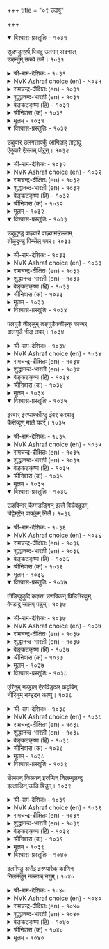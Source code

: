 +++
title = "०९ उऴवु"

+++


<details open><summary>विश्वास-प्रस्तुतिः - १०३१</summary>

सुऴण्ड्रुम्एर्प् पिन्नदु उलगम् अदनाल्  
उऴन्दुम् उऴवे तलै।       १०३१
</details>

<details><summary>श्री-राम-देशिकः - १०३१</summary>

अधिकारः १०४. कृषिकर्म  
नानाकर्मकरो लोकः कृषिमात्रेण जीवति ।  
अतः क्लेशकरं चापि कृषिकर्म प्रशस्यते ॥ १०३१॥
</details>

<details><summary>NVK Ashraf choice (en) - १०३१</summary>

१०३१
Wherever it whirls, the world must follow the farmer.
Thus despite hardships, farming is the best. *
(Satguru Subramuniyaswami)
</details>

<details><summary>रामचन्द्र-दीक्षितः (en) - १०३१</summary>

1031 cuḻaṉṟumērp piṉṉatu ulakam ataṉāl  
uḻaṉṟum uḻavē talai.

1031\. After vain wanderings in search of callings the world returned to the plough.  
</details>

<details><summary>शुद्धानन्द-भारती (en) - १०३१</summary>

1\. சுழன்றும்ஏர்ப் பின்னது உலகம் அதனால்  
உழந்தும் உழவே தலை.  
Farming though hard is foremost trade  
Men ply at will but ploughmen lead.        1031  
</details>

<details><summary>वेङ्कटकृष्ण (हि) - १०३१</summary>

1031
कृषि-अधीन ही जग रहा, रह अन्यों में घुर्ण ।  
सो कृषि सबसे श्रेष्ठ है, यद्यपि है श्रमपूर्ण ॥
</details>

<details><summary>श्रीनिवास (क) - १०३१</summary>

1031. लोकद जनरु हलवु उद्योगगळल्लि ऎष्टे सुत्ताडिदरू अदु नेगिल दुडिमॆगॆ हिन्द निल्लुवन्थरु; अद्दरिन्द
ऎष्टे श्रमविद्दरू उळुव दुडिमॆये मेलादुदु.

</details>

<details><summary>मूलम् - १०३१</summary>

सुऴण्ड्रुम्एर्प् पिन्नदु उलगम् अदनाल्  
उऴन्दुम् उऴवे तलै।       १०३१
</details>

<details open><summary>विश्वास-प्रस्तुतिः - १०३२</summary>

उऴुवार् उलगत्तार्क्कु आणिअह् ताट्रादु  
ऎऴुवारै ऎल्लाम् पॊऱुत्तु।      १०३२
</details>

<details><summary>श्री-राम-देशिकः - १०३२</summary>

अन्यकर्मकराणं च समेषां जीवधारणात् ।  
जनानां कर्षकाः सर्वे तिष्ठन्त्यक्षाणिवद् भुवि ॥ १०३२॥
</details>

<details><summary>NVK Ashraf choice (en) - १०३२</summary>

१०३२
Farmers are the linchpin of the world
For they support all others who cannot till. *
(S. Maharajan)
</details>

<details><summary>रामचन्द्र-दीक्षितः (en) - १०३२</summary>

1032 uḻuvār ulakattārkku āṇiaḵtu āṟṟātu  
eḻuvārai ellām poṟuttu.

1032\. Husbandmen are the sheet-anchor of the world for on them depend lives of others.  
</details>

<details><summary>शुद्धानन्द-भारती (en) - १०३२</summary>

2\. உழுவார் உலகத்தார்க்கு ஆணிஅஃதாற்றாது  
எழுவாரை எல்லாம் பொறுத்து.  
Tillers are linch-pin of mankind  
Bearing the rest who cannot tend.        1032  
</details>

<details><summary>वेङ्कटकृष्ण (हि) - १०३२</summary>

1032
जो कृषि की क्षमता बिना, करते धंधे अन्य ।  
कृषक सभी को वहन कर, जगत-धुरी सम गण्य ॥
</details>

<details><summary>श्रीनिवास (क) - १०३२</summary>

1032. हॊलद दण्डिमॆयुळिदु बेरॆ कॆलसगळन्नु माडुव ऎल्लर भारवन्नु उळुववनु हॊरुवुदरिन्द, नेगिल
योगियु, लोक रथद अच्चिन मॊळॆयन्तॆ इद्दानॆ.

</details>

<details><summary>मूलम् - १०३२</summary>

उऴुवार् उलगत्तार्क्कु आणिअह् ताट्रादु  
ऎऴुवारै ऎल्लाम् पॊऱुत्तु।      १०३२
</details>

<details open><summary>विश्वास-प्रस्तुतिः - १०३३</summary>

उऴुदुण्डु वाऴ्वारे वाऴ्वार्मऱ्ऱॆल्लाम्  
तॊऴुदुण्डु पिन्सॆल् पवर्।       १०३३
</details>

<details><summary>श्री-राम-देशिकः - १०३३</summary>

जीवतां कृषिकार्येण भवेदुत्तमजीवनम् ।  
परान् संस्तुत्य जीवन्तः परे सर्वे पराश्रयाः ॥ १०३३॥
</details>

<details><summary>NVK Ashraf choice (en) - १०३३</summary>

१०३३
They only live who live by the plough.
The rest must stoop and trail behind. *
(P.S. Sundaram), (N.V.K. Ashraf)
</details>

<details><summary>रामचन्द्र-दीक्षितः (en) - १०३३</summary>

1033 uḻutuṇṭu vāḻvārē vāḻvārmaṟṟu ellām  
toḻutuṇṭu piṉcel pavar.

1033\. Only the husbandmen live; all others subsist on their toil.  
</details>

<details><summary>शुद्धानन्द-भारती (en) - १०३३</summary>

3\. உழுதுண்டு வாழ்வாரே வாழ்வார்மற் றெல்லாம்  
தொழுதுண்டு பின்செல் பவர்.  
They live who live to plough and eat  
The rest behind them bow and eat.        1033  
</details>

<details><summary>वेङ्कटकृष्ण (हि) - १०३३</summary>

1033
जो जीवित हैं हल चला, उनका जीवन धन्य ।  
झुक कर खा पी कर चलें, उनके पीचे अन्य ॥
</details>

<details><summary>श्रीनिवास (क) - १०३३</summary>

1033. भूमियन्नु उत्तु, पररिगॆ उणवित्तु तावू उण्टु सुखिसुवरैतरे बाळिन सुखक्कॆ पालुदाररु; उळिदवरॆल्ल
पराश्रयदल्लि बाळुनडसुववरु.

</details>

<details><summary>मूलम् - १०३३</summary>

उऴुदुण्डु वाऴ्वारे वाऴ्वार्मऱ्ऱॆल्लाम्  
तॊऴुदुण्डु पिन्सॆल् पवर्।       १०३३
</details>

<details open><summary>विश्वास-प्रस्तुतिः - १०३४</summary>

पलगुडै नीऴलुम् तङ्गुडैक्कीऴ्क् काण्बर्  
अलगुडै नीऴ लवर्।       १०३४
</details>

<details><summary>श्री-राम-देशिकः - १०३४</summary>

धान्यसम्पत्समृद्धाश्च दयावन्तः कृषीवलाः ।  
अन्यराज्ञां भुवं स्वीयराजाधीनं वितन्वते ॥ १०३४॥
</details>

<details><summary>NVK Ashraf choice (en) - १०३४</summary>

१०३४
The reign of many kingdoms comes under
The reign of those with abundant grain. *
(P.S. Sundaram), (K. Kannan)
</details>

<details><summary>रामचन्द्र-दीक्षितः (en) - १०३४</summary>

1034 palakuṭai nīḻalum tamkuṭaikkīḻk kāṇpar  
alakuṭai nīḻa lavar.

1034\. It is the husbandmen that bring the might of the kings under the sway of their own sovereign.  
</details>

<details><summary>शुद्धानन्द-भारती (en) - १०३४</summary>

4\. பலகுடை நீழலும் தங்குடைக்கீழ்க் காண்பர்  
அலகுடை நீழ லவர்.  
Who have the shade of cornful crest  
Under their umbra umbrellas rest.        1034  
</details>

<details><summary>वेङ्कटकृष्ण (हि) - १०३४</summary>

1034
निज नृप छत्रच्छाँह में, कई छत्रपति शान ।  
छाया में पल धान की, लाते सौम्य किसान ॥
</details>

<details><summary>श्रीनिवास (क) - १०३४</summary>

1034. धान्यद बॆळॆय तम्पिन छत्रद नॆरळल्लि बाळुववरु हलवु अरसर छत्रद नॆरळन्नु तम्म अरसन
छत्रदडियल्ले काणुवरु.

</details>

<details><summary>मूलम् - १०३४</summary>

पलगुडै नीऴलुम् तङ्गुडैक्कीऴ्क् काण्बर्  
अलगुडै नीऴ लवर्।       १०३४
</details>

<details open><summary>विश्वास-प्रस्तुतिः - १०३५</summary>

इरवार् इरप्पार्क्कॊण्ड्रु ईवर् करवादु  
कैसॆय्दूण् मालै यवर्।      १०३५
</details>

<details><summary>श्री-राम-देशिकः - १०३५</summary>

कृषिं करेण संवर्ध्य भुञ्जानास्ते कृषिवलाः ।  
न याचन्ते परान्, किन्तु यच्छन्त्यल्पमथार्थिनाम् ॥ १०३५॥
</details>

<details><summary>NVK Ashraf choice (en) - १०३५</summary>

१०३५
Those who eat what their hands produce
Neither beg nor refuse a beggar.
(P.S. Sundaram)
</details>

<details><summary>रामचन्द्र-दीक्षितः (en) - १०३५</summary>

1035 iravār irappārkkoṉṟu īvar karavātu  
kaiceytūṇ mālai yavar.

1035\. A toiling peasant never begs but gives.  
</details>

<details><summary>शुद्धानन्द-भारती (en) - १०३५</summary>

5\. இரவார் இரப்பார்க்கொன்று ஈவர் கரவாது  
கைசெய்தூண் மாலை யவர்.  
Who till and eat, beg not; nought hide  
But give to those who are in need.        1035  
</details>

<details><summary>वेङ्कटकृष्ण (हि) - १०३५</summary>

1035
निज कर से हल जोत कर, खाना जिन्हें स्वभाव ।  
माँगें नहिं, जो माँगता, देंगे बिना दुराव ॥
</details>

<details><summary>श्रीनिवास (क) - १०३५</summary>

1035. कैयारॆ श्रमपट्टु कॆलसमाडि उण्णुव गुणवुळ्ळवरु पररल्लि बेडुवुदिल्ल; तम्म बळि बेडलु बन्दवरिगॆ
वञ्चनॆयिल्लदॆ कॊडुवरु.

</details>

<details><summary>मूलम् - १०३५</summary>

इरवार् इरप्पार्क्कॊण्ड्रु ईवर् करवादु  
कैसॆय्दूण् मालै यवर्।      १०३५
</details>

<details open><summary>विश्वास-प्रस्तुतिः - १०३६</summary>

उऴविनार् कैम्मडङ्गिन् इल्लै विऴैवदूउम्  
विट्टेम्ऎन् पार्क्कुम् निलै।      १०३६
</details>

<details><summary>श्री-राम-देशिकः - १०३६</summary>

कृषिवालानां हस्तास्तु कृषिहीनो भवेद्यदि ।  
विरक्तानां यतीनां च जीवनं दुर्लभं तदा ॥ १०३६॥
</details>

<details><summary>NVK Ashraf choice (en) - १०३६</summary>

१०३६
Even the desire-free hermits will lose their state
If ploughmen fold their hands. *
(P.S. Sundaram), (K. Krishnaswamy & Vijaya Ramkumar)
</details>

<details><summary>रामचन्द्र-दीक्षितः (en) - १०३६</summary>

1036 uḻaviṉār kaimmaṭaṅkiṉ illai viḻaivatūum  
viṭṭēmeṉ pārkkum nilai.

1036\. Even the anchorite ceases from penance if husbandmen sit with their hands folded.  
</details>

<details><summary>शुद्धानन्द-भारती (en) - १०३६</summary>

6\. உழவினார் கைம்மடங்கின் இல்லை விழைவதூஉம்  
விட்டேம்என் பார்க்கும் நிலை.  
Should ploughmen sit folding their hands  
Desire-free monks too suffer wants.        1036  
</details>

<details><summary>वेङ्कटकृष्ण (हि) - १०३६</summary>

1036
हाथ खिँचा यदि कृषक का, उनकी भी नहिं टेक ।  
जो ऐसे कहते रहे ‘हम हैं निस्पृह एक’ ॥
</details>

<details><summary>श्रीनिवास (क) - १०३६</summary>

1036. उळुववरु कॆलस माडुवुदन्नु निल्लिसिदरॆ, आशॆगळन्नॆल्ल तोरदिद्देवॆ ऎन्नुव सन्यासिगळिगू बाळिनल्लि नॆलॆ
इल्लवागुत्तदॆ.

</details>

<details><summary>मूलम् - १०३६</summary>

उऴविनार् कैम्मडङ्गिन् इल्लै विऴैवदूउम्  
विट्टेम्ऎन् पार्क्कुम् निलै।      १०३६
</details>

<details open><summary>विश्वास-प्रस्तुतिः - १०३७</summary>

तॊडिप्पुऴुदि कह्सा उणक्किन् पिडित्तॆरुवुम्  
वेण्डादु सालप् पडुम्।      १०३७
</details>

<details><summary>श्री-राम-देशिकः - १०३७</summary>

कृष्टं पादांशतः शुष्कं कृत्वा बीजस्य पातनात् ।  
दोहदं मुष्टिमात्रं च विना भूः स्यात् फलप्रदा ॥ १०३७॥
</details>

<details><summary>NVK Ashraf choice (en) - १०३७</summary>

१०३७
If ploughed and dried to quarter its size,
The soil yields plenty sans even handful manure. *
(J. Narayanaswamy), (M.S. Poornalingam Pillai)
</details>

<details><summary>रामचन्द्र-दीक्षितः (en) - १०३७</summary>

1037 toṭippuḻuti kaḵcā uṇakkiṉ piṭitteruvum  
vēṇṭātu cālap paṭum.

1037\. Let the land be allowed to dry with dust. Even a handful of manure is not needed for a good harvest.  
</details>

<details><summary>शुद्धानन्द-भारती (en) - १०३७</summary>

7\. தொடிப்புழுதி கஃசா உணக்கின் பிடித்தெருவும்  
வேண்டாது சாலப் படும்.  
Moulds dried to quarter-dust ensure  
Rich crops without handful manure.        1037  
</details>

<details><summary>वेङ्कटकृष्ण (हि) - १०३७</summary>

1037
एक सेर की सूख यदि, पाव सेर हो धूल ।  
मुट्‍ठी भर भी खाद बिन, होगी फ़सल अतूल ॥
</details>

<details><summary>श्रीनिवास (क) - १०३७</summary>

1037. ऒन्दु बॊगसॆ मण्णु कालु बॊगसॆयागुवन्तॆ चॆन्नागि उत्तुकायलु (ऒणगलु) बिट्टरॆ, ऒन्दु हिडि
गॊब्बरवू इल्लदॆ पैरु हुलुसागि बॆळॆयुत्तदॆ.

</details>

<details><summary>मूलम् - १०३७</summary>

तॊडिप्पुऴुदि कह्सा उणक्किन् पिडित्तॆरुवुम्  
वेण्डादु सालप् पडुम्।      १०३७
</details>

<details open><summary>विश्वास-प्रस्तुतिः - १०३८</summary>

एरिनुम् नण्ड्राल् ऎरुविडुदल् कट्टबिन्  
नीरिनुम् नण्ड्रदन् काप्पु।      १०३८
</details>

<details><summary>श्री-राम-देशिकः - १०३८</summary>

कर्षणाद् दोहदं श्रेष्ठं द्वयं कृत्वा ततस्तृणम् ।  
निष्कास्य रक्षणाद्भूमेः न मुख्यं जलसेचनम् ॥ १०३८॥
</details>

<details><summary>NVK Ashraf choice (en) - १०३८</summary>

१०३८
Manuring is crucial than ploughing. After weeding,
Protection is crucial than watering. *
(W.H. Drew and J. Lazarus)
</details>

<details><summary>रामचन्द्र-दीक्षितः (en) - १०३८</summary>

1038 ēriṉum naṉṟāl eruiṭutal kaṭṭapiṉ  
nīriṉum naṉṟataṉ kāppu.

1038\. After weeding, let the land be guarded, for more important than water is the protection of crops.  
</details>

<details><summary>शुद्धानन्द-भारती (en) - १०३८</summary>

8\. ஏரினும் நன்றால் எருஇடுதல் கட்டபின்  
நீரினும் நன்றதன் காப்பு.  
Better manure than plough; then weed;  
Than irrigating, better guard.        1038  
</details>

<details><summary>वेङ्कटकृष्ण (हि) - १०३८</summary>

1038
खेत जोतने से अधिक, खाद डालना श्रेष्ठ ।  
बाद निराकर सींचना, फिर भी रक्षण श्रेष्ठ ॥
</details>

<details><summary>श्रीनिवास (क) - १०३८</summary>

1038. नेगिलिनिन्द उळुवुदक्किन्त, भूमिगॆ सार नीडुवुदु ऒळ्लॆयुदु; कळॆयन्नु तॆगॆद मेलॆ, नीरु
हायिसुवुदक्किन्त (बॆळॆय) कावलु कायुवुदु मेलु.

</details>

<details><summary>मूलम् - १०३८</summary>

एरिनुम् नण्ड्राल् ऎरुविडुदल् कट्टबिन्  
नीरिनुम् नण्ड्रदन् काप्पु।      १०३८
</details>

<details open><summary>विश्वास-प्रस्तुतिः - १०३९</summary>

सॆल्लान् किऴवन् इरुप्पिन् निलम्बुलन्दु  
इल्लाळिन् ऊडि विडुम्।      १०३९
</details>

<details><summary>श्री-राम-देशिकः - १०३९</summary>

केदारमनिशं गत्वा स्वामी यदि न पश्यति ।  
भूमिरप्रीतिपत्नीव विरक्ता तं परित्यजेत् ॥ १०३९॥
</details>

<details><summary>NVK Ashraf choice (en) - १०३९</summary>

१०३९
If the landlord neglects his field visits,
The angry land will sulk like a neglected wife. *
(Satguru Subramuniyaswami)
</details>

<details><summary>रामचन्द्र-दीक्षितः (en) - १०३९</summary>

1039 cellāṉ kiḻavaṉ iruppiṉ nilampulantu  
illāḷiṉ ūṭi viṭum.

1039\. The land neglected by its owner puts on the appearance of a sulky woman abandoned by her lord.  
</details>

<details><summary>शुद्धानन्द-भारती (en) - १०३९</summary>

9\. செல்லான் கிழவன் இருப்பின் நிலம்புலந்து  
இல்லாளின் ஊடி விடும்.  
If landsmen sit sans moving about  
The field like wife will sulk and pout.        1039  
</details>

<details><summary>वेङ्कटकृष्ण (हि) - १०३९</summary>

1039
चल कर यदि देखे नहीं, मालिक दे कर ध्यान ।  
गृहिणी जैसी रूठ कर, भूमि करेगी मान ॥
</details>

<details><summary>श्रीनिवास (क) - १०३९</summary>

1039. नॆलदॊडॆयनादवनु तन्न नॆलवन्नु सरियागि नोडिकॊळ्ळदिद्दल्लि, कुपितळाद कॆण्डतियन्तॆ, अवनल्लि आ
नॆलवु असहकारवन्नु तोरुत्तदॆ.

</details>

<details><summary>मूलम् - १०३९</summary>

सॆल्लान् किऴवन् इरुप्पिन् निलम्बुलन्दु  
इल्लाळिन् ऊडि विडुम्।      १०३९
</details>

<details open><summary>विश्वास-प्रस्तुतिः - १०४०</summary>

इलमॆण्ड्रु असैइ इरुप्पारैक् काणिन्  
निलमॆन्नुम् नल्लाळ् नगुम्।      १०४०
</details>

<details><summary>श्री-राम-देशिकः - १०४०</summary>

''दरिद्रा वयम्''इत्युक्त्वा कृषिकर्मपराङ्मुखान् ।  
तान् समीक्ष्याथ भूदेवो हसेदज्ञानसंयुतान् ॥ १०४०॥
</details>

<details><summary>NVK Ashraf choice (en) - १०४०</summary>

१०४०
Mother Earth laughs at the sight of those
Who remain idle pleading poverty. *
(W.H. Drew and J. Lazarus)
</details>

<details><summary>रामचन्द्र-दीक्षितः (en) - १०४०</summary>

1040 ilameṉṟu acaii ippāraik kāṇiṉ  
nilameṉṉum nallāḷ nakum.

1040\. Mother earth laughs in scorn at those who plead poverty  
</details>

<details><summary>शुद्धानन्द-भारती (en) - १०४०</summary>

10\. இலமென்று அசைஇ இருப்பாரைக் காணின்  
நிலமென்னும் நல்லாள் நகும்.  
Fair good earth will laugh to see  
Idlers pleading poverty.        1040  
</details>

<details><summary>वेङ्कटकृष्ण (हि) - १०४०</summary>

1040
‘हम दरिद्र हैं’ यों करे, सुस्ती में आलाप ।  
भूमि रूप देवी उसे, देख हँसेगी आप ॥
</details>

<details><summary>श्रीनिवास (क) - १०४०</summary>

1040. तम्मल्लि एनू इल्लवॆन्दु दारिद्र्यवन्नु तोरिसुत्त आलस्यदिन्द कालहरण माडुववनन्नु कण्डु बॆडगिन
नॆलवण्णु (तिरस्कारदिन्द) नगुत्ताळॆ.
</details>

<details><summary>मूलम् - १०४०</summary>

इलमॆण्ड्रु असैइ इरुप्पारैक् काणिन्  
निलमॆन्नुम् नल्लाळ् नगुम्।      १०४०
</details>
